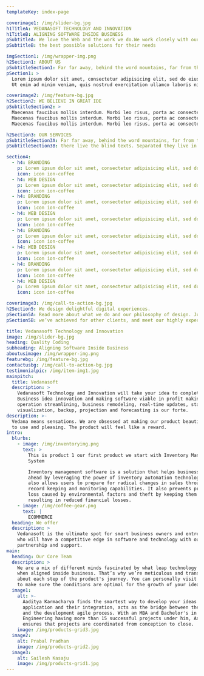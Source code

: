 ```yaml
---
templateKey: index-page

coverimage1: /img/slider-bg.jpg
h1TitleA: VEDANASOFT TECHNOLOGY AND INNOVATION
h1TitleB: ALIGNING SOFTWARE INSIDE BUSINESS
pSubtitleA: We love the Web and the work we do.We work closely with our clients to deliver
pSubtitleB: the best possible solutions for their needs

imgSection1: /img/wrapper-img.png
h2Section1: ABOUT US
pSubtitleSection1: Far far away, behind the word mountains, far from the countries Vokalia and Consonantia, there live the blind texts. Separated they live in Bookmarksgrove right at the coast of the Semantics
pSection1: >
  Lorem ipsum dolor sit amet, consectetur adipisicing elit, sed do eiusmod tempor incididunt ut labore et dolore magna aliqua. 
  Ut enim ad minim veniam, quis nostrud exercitation ullamco laboris nisi ut aliquip ex ea commodo consequat. Duis aute irure dolor in reprehenderit in voluptate velit esse cillum dolore eu fugiat nulla pariatur. Excepteur sint occaecat cupidatat non proident, sunt in culpa qui officia deserunt mollit anim id

coverimage2: /img/feature-bg.jpg
h2Section2: WE BELIEVE IN GREAT IDE
pSubtitleSection2: >
  Maecenas faucibus mollis interdum. Morbi leo risus, porta ac consectetur ac, vestibulum at eros. Fusce dapibus, tellus ac cursus commodo, tortor mauris condimentum nibh, ut fermentum massa justo sit amet risus.
  Maecenas faucibus mollis interdum. Morbi leo risus, porta ac consectetur ac, vestibulum at eros. Fusce dapibus, tellus ac cursus commodo, tortor mauris condimentum nibh, ut fermentum massa justo sit amet risus.
  Maecenas faucibus mollis interdum. Morbi leo risus, porta ac consectetur ac, vestibulum at eros. Fusce dapibus, tellus ac cursus commodo, tortor mauris condimentum nibh, ut fermentum massa justo sit amet risus.

h2Section3: OUR SERVICES
pSubtitleSection3A: Far far away, behind the word mountains, far from the countries Vokalia and Consonantia,
pSubtitleSection3B: there live the blind texts. Separated they live in Bookmarksgrove right at the coast of the Semantics

section4:
  - h4: BRANDING
    p: Lorem ipsum dolor sit amet, consectetur adipisicing elit, sed do eiusmod tempor incididunt ut
    icon: icon ion-coffee
  - h4: WEB DESIGN
    p: Lorem ipsum dolor sit amet, consectetur adipisicing elit, sed do eiusmod tempor incididunt ut
    icon: icon ion-coffee
  - h4: BRANDING
    p: Lorem ipsum dolor sit amet, consectetur adipisicing elit, sed do eiusmod tempor incididunt ut
    icon: icon ion-coffee
  - h4: WEB DESIGN
    p: Lorem ipsum dolor sit amet, consectetur adipisicing elit, sed do eiusmod tempor incididunt ut
    icon: icon ion-coffee
  - h4: BRANDING
    p: Lorem ipsum dolor sit amet, consectetur adipisicing elit, sed do eiusmod tempor incididunt ut
    icon: icon ion-coffee
  - h4: WEB DESIGN
    p: Lorem ipsum dolor sit amet, consectetur adipisicing elit, sed do eiusmod tempor incididunt ut
    icon: icon ion-coffee
  - h4: BRANDING
    p: Lorem ipsum dolor sit amet, consectetur adipisicing elit, sed do eiusmod tempor incididunt ut
    icon: icon ion-coffee
  - h4: WEB DESIGN
    p: Lorem ipsum dolor sit amet, consectetur adipisicing elit, sed do eiusmod tempor incididunt ut
    icon: icon ion-coffee

coverimage3: /img/call-to-action-bg.jpg
h2Section5: We design delightful digital experiences.
pSection5A: Read more about what we do and our philosophy of design. Judge for yourself The work and results
pSection5B: we’ve achieved for other clients, and meet our highly experienced Team who just love to design.

title: Vedanasoft Technology and Innovation
image: /img/slider-bg.jpg
heading: Quality Coding
subheading: Aligning Software Inside Business
aboutusimage: /img/wrapper-img.png
featurebg: /img/feature-bg.jpg
contactusbg: /img/call-to-action-bg.jpg
testimonialpic: /img/item-img1.jpg
mainpitch:
  title: Vedanasoft
  description: >
    Vedanasoft Technology and Innovation will take your idea to completion.
    Business idea innovation and making software viable in profit making,
    operation streamlining, business remodeling, real-time updates, statistical
    visualization, backup, projection and forecasting is our forte.
description: >-
  Vedana means sensations. We are obsessed at making our product beautiful, easy
  to use and pleasing. The product will feel like a reward.
intro:
  blurbs:
    - image: /img/inventoryimg.png
      text: >
        This is product 1 our first product we start with Inventory Management
        System

        Inventory management software is a solution that helps businesses plan
        ahead by leveraging the power of inventory automation technology. It
        also allows users to prepare for radical changes in sales through its
        record keeping and monitoring capabilities. It also prevents product
        loss caused by environmental factors and theft by keeping them secure,
        resulting in reduced financial losses.
    - image: /img/coffee-gear.png
      text: |
        ECOMMERCE
  heading: We offer
  description: >
    Vedanasoft is the ultimate spot for smart business owners and entrepreneurs 
    who will have a competitive edge in software and technology with our
    partnership and support.
main:
  heading: Our Core Team
  description: >
    We are a mix of different minds fascinated by what leap technology brings
    when aligned inside business. That’s why we’re meticulous and transparent
    about each step of the product's journey. You can personally visit our space
    to make sure the conditions are optimal for the growth of your idea.
  image1:
    alt: >-
      Aaditya Karmacharya finds the smartest way to develop your ideas into
      application and their integration, acts as the bridge between the client
      and the development agile process. With an MBA and Bachelor's in
      Engineering having more than 15 successful projects under him, Aaditya
      ensures that projects are coordinated from conception to close.
    image: /img/products-grid3.jpg
  image2:
    alt: Prabal Pradhan
    image: /img/products-grid2.jpg
  image3:
    alt: Sailesh Kasaju
    image: /img/products-grid1.jpg
---
```

